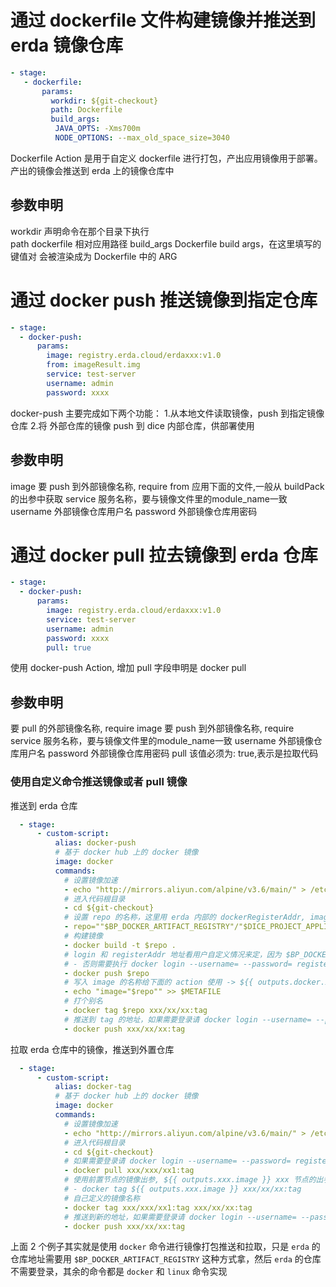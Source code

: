 # 通过 dockerfile 文件构建镜像并推送到 erda 镜像仓库

```yaml
- stage:
   - dockerfile:
       params:
         workdir: ${git-checkout}
         path: Dockerfile
         build_args:   
          JAVA_OPTS: -Xms700m
          NODE_OPTIONS: --max_old_space_size=3040
```

Dockerfile Action 是用于自定义 dockerfile 进行打包，产出应用镜像用于部署。产出的镜像会推送到 erda 上的镜像仓库中

## 参数申明

workdir 声明命令在那个目录下执行   
path dockerfile 相对应用路径
build_args Dockerfile build args，在这里填写的键值对 会被渲染成为 Dockerfile 中的 ARG

# 通过 docker push 推送镜像到指定仓库 

```yaml
- stage:
  - docker-push:
      params:
        image: registry.erda.cloud/erdaxxx:v1.0            
        from: imageResult.img                               
        service: test-server                                
        username: admin                                    
        password: xxxx                                      
```

docker-push 主要完成如下两个功能：
1.从本地文件读取镜像，push 到指定镜像仓库
2.将 外部仓库的镜像 push 到 dice 内部仓库，供部署使用

## 参数申明

image 要 push 到外部镜像名称, require
from 应用下面的文件,一般从 buildPack 的出参中获取
service 服务名称，要与镜像文件里的module_name一致
username 外部镜像仓库用户名
password 外部镜像仓库用密码

# 通过 docker pull 拉去镜像到 erda 仓库 

```yaml
- stage:
  - docker-push:
      params:
        image: registry.erda.cloud/erdaxxx:v1.0  
        service: test-server                               
        username: admin                                    
        password: xxxx                                      
        pull: true                                                                
```

使用 docker-push Action, 增加 pull 字段申明是 docker pull 

## 参数申明

要 pull 的外部镜像名称, require
image 要 push 到外部镜像名称, require
service 服务名称，要与镜像文件里的module_name一致
username 外部镜像仓库用户名
password 外部镜像仓库用密码
pull 该值必须为: true,表示是拉取代码

### 使用自定义命令推送镜像或者 pull 镜像

推送到 erda 仓库
```yaml
  - stage:
      - custom-script:
          alias: docker-push
          # 基于 docker hub 上的 docker 镜像
          image: docker
          commands:
            # 设置镜像加速
            - echo "http://mirrors.aliyun.com/alpine/v3.6/main/" > /etc/apk/repositories && echo "http://mirrors.aliyun.com/alpine/v3.6/community/" >> /etc/apk/repositories
            # 进入代码根目录
            - cd ${git-checkout} 
            # 设置 repo 的名称，这里用 erda 内部的 dockerRegisterAddr, imageName，tagName 自行填写
            - repo=""$BP_DOCKER_ARTIFACT_REGISTRY"/"$DICE_PROJECT_APPLICATION":"imageName"-"tagName""
            # 构建镜像
            - docker build -t $repo .
            # login 和 registerAddr 地址看用户自定义情况来定，因为 $BP_DOCKER_ARTIFACT_REGISTRY 是 erda 自带 docker 的仓库，不需要登录，直接推送即可 
            # - 否则需要执行 docker login --username= --password= registerAddr
            - docker push $repo
            # 写入 image 的名称给下面的 action 使用 -> ${{ outputs.docker.image }}
            - echo "image="$repo"" >> $METAFILE
            # 打个别名
            - docker tag $repo xxx/xx/xx:tag 
            # 推送到 tag 的地址，如果需要登录请 docker login --username= --password= registerAddr
            - docker push xxx/xx/xx:tag
```

拉取 erda 仓库中的镜像，推送到外置仓库

```yaml
  - stage:
      - custom-script:
          alias: docker-tag
          # 基于 docker hub 上的 docker 镜像
          image: docker
          commands:
            # 设置镜像加速
            - echo "http://mirrors.aliyun.com/alpine/v3.6/main/" > /etc/apk/repositories && echo "http://mirrors.aliyun.com/alpine/v3.6/community/" >> /etc/apk/repositories
            # 进入代码根目录
            - cd ${git-checkout} 
            # 如果需要登录请 docker login --username= --password= registerAddr
            - docker pull xxx/xxx/xx1:tag
            # 使用前置节点的镜像出参, ${{ outputs.xxx.image }} xxx 节点的出参
            # - docker tag ${{ outputs.xxx.image }} xxx/xx/xx:tag 
            # 自己定义的镜像名称
            - docker tag xxx/xxx/xx1:tag xxx/xx/xx:tag 
            # 推送到新的地址，如果需要登录请 docker login --username= --password= registerAddr
            - docker push xxx/xx/xx:tag
```
上面 2 个例子其实就是使用 `docker` 命令进行镜像打包推送和拉取，只是 `erda` 的仓库地址需要用 `$BP_DOCKER_ARTIFACT_REGISTRY` 这种方式拿，然后 `erda` 的仓库不需要登录，其余的命令都是 `docker` 和 `linux` 命令实现